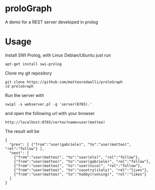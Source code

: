 proloGraph
==========

A demo for a REST server developed in prolog

# Usage

Install SWI Prolog, with Linux Debian/Ubuntu just run

	apt-get install swi-prolog

Clone my git repository

	git clone https://github.com/matteoredaelli/proloGraph
	cd proloGraph

Run the server with

	swipl -s webserver.pl -g 'server(8765).'

and open the following url with your browser

	http://localhost:8765/vertex?name=user(matteo)

The result will be

	{
	  "prev": [ {"from":"user(gabriele)", "to":"user(matteo)", "rel":"follow"} ],
	  "next": [
	    {"from":"user(matteo)", "to":"user(ele)", "rel":"follow"},
	    {"from":"user(matteo)", "to":"user(gabriele)", "rel":"follow"},
	    {"from":"user(matteo)", "to":"user(nico)", "rel":"follow"},
	    {"from":"user(matteo)", "to":"country(italy)", "rel":"lives"},
	    {"from":"user(matteo)", "to":"hobby(running)", "rel":"likes"}
	  ]
	}	
